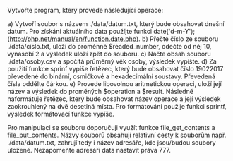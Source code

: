 Vytvořte program, který provede následující operace:

a) Vytvoří soubor s názvem ./data/datum.txt, který bude obsahovat dnešní datum. Pro získání aktuálního data použíjte funkci date('d-m-Y'); (http://php.net/manual/en/function.date.php).
b) Přečte číslo ze souboru ./data/cislo.txt, uloží do proměnné $readed_number, odečte od něj 10, vynásobí 2 a výsledek uloží zpět do souboru.
c) Načte obsah souboru ./data/osoby.csv a spočítá průměrný věk osoby, výsledek vypište.
d) Za použití funkce sprinf vypiše řetězec, který bude obsahovat číslo 19022017 převedené do binární, osmičkové a hexadecimální soustavy. Převedená čísla oddělte čárkou.
e) Provede libovolnou aritmetickou operaci, uloží její název a výsledek do proměných $operation a $result. 
Následně naformátuje řetězec, který bude obsahovat název operace a její výsledek zaokrouhlený na dvě desetiná místa.
Pro formátování použije funkci sprintf, výsledek formátovací funkce vypíše.


Pro manipulaci se souboru doporučuji využít funkce file_get_contents a file_put_contents. Názvy souborů obsahují relativní cesty k souborům např. ./data/datum.txt, zahrují tedy i název adresáře, kde jsou/budou soubory uložené. Nezapomeňte adresáři data nastavit práva 777.
